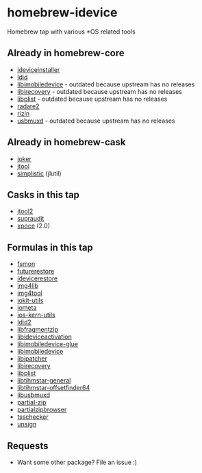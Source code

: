 # homebrew-idevice
Homebrew tap with various \*OS related tools

## Already in homebrew-core
- [ideviceinstaller]( https://www.libimobiledevice.org/ )
- [ldid]( https://cydia.saurik.com/info/ldid/ )
- [libimobiledevice]( https://www.libimobiledevice.org/ ) - outdated because upstream has no releases
- [libirecovery]( https://www.libimobiledevice.org/ ) - outdated because upstream has no releases
- [libplist]( https://www.libimobiledevice.org/ ) - outdated because upstream has no releases
- [radare2]( https://rada.re )
- [rizin]( https://rizin.re )
- [usbmuxd]( https://www.libimobiledevice.org/ ) - outdated because upstream has no releases

## Already in homebrew-cask
- [joker]( http://newosxbook.com/tools/joker.html )
- [jtool]( http://newosxbook.com/tools/jtool.html )
- [simplistic]( http://newosxbook.com/tools/simplistic.html ) (jlutil)

## Casks in this tap
- [jtool2]( http://newosxbook.com/forum/viewtopic.php?f=3&t=19577 )
- [supraudit]( http://newosxbook.com/tools/supraudit.html )
- [xpoce]( http://www.newosxbook.com/tools/XPoCe2.html ) (2.0)

## Formulas in this tap
- [fsmon]( https://github.com/nowsecure/fsmon )
- [futurerestore]( https://github.com/tihmstar/futurerestore )
- [idevicerestore]( https://www.libimobiledevice.org/ )
- [img4lib]( https://github.com/xerub/img4lib )
- [img4tool]( https://github.com/tihmstar/img4tool )
- [iokit-utils]( https://github.com/Siguza/iokit-utils )
- [iometa]( https://github.com/Siguza/iometa )
- [ios-kern-utils]( https://github.com/Siguza/ios-kern-utils )
- [ldid2]( https://github.com/xerub/ldid )
- [libfragmentzip]( https://github.com/tihmstar/libfragmentzip )
- [libideviceactivation]( https://www.libimobiledevice.org/ )
- [libimobiledevice-glue]( https://github.com/libimobiledevice/libimobiledevice-glue )
- [libimobiledevice]( https://github.com/libimobiledevice/libimobiledevice )
- [libipatcher]( https://github.com/tihmstar/libipatcher )
- [libirecovery]( https://github.com/libimobiledevice/libirecovery )
- [libplist]( https://github.com/libimobiledevice/libplist )
- [libtihmstar-general]( https://github.com/tihmstar/libgeneral )
- [libtihmstar-offsetfinder64]( https://github.com/tihmstar/liboffsetfinder64 )
- [libusbmuxd]( https://github.com/libimobiledevice/libusbmuxd )
- [partial-zip]( https://github.com/planetbeing/partial-zip )
- [partialzipbrowser]( https://github.com/tihmstar/partialZipBrowser )
- [tsschecker]( https://github.com/tihmstar/tsschecker )
- [unsign]( http://www.woodmann.com/collaborative/tools/index.php/Unsign )

## Requests
- Want some other package? File an issue :)

